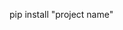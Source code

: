pip install "project name"
            <!-- <div>{{image}}</div> -->
            <!-- needs to be changed to the following structure: -->
            <!--     <img src=”{{ url_for(‘static’, filename=’site_imgs/images/’) }}{{image.name}}” alt=”{{image.name}}” id=”showSimilarInPopup”> -->